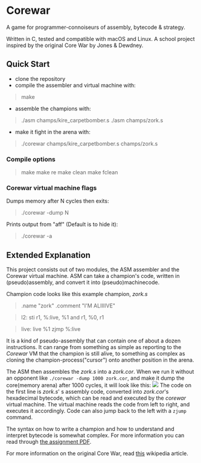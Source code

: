 # Corewar
A game for programmer-connoiseurs of assembly, bytecode & strategy.

Written in C, tested and compatible with macOS and Linux.
A school project inspired by the original Core War by Jones & Dewdney.

## Quick Start
- clone the repository
- compile the assembler and virtual machine with:
>make 
- assemble the champions with:
>./asm champs/kire_carpetbomber.s
>./asm champs/zork.s
- make it fight in the arena with:
>./corewar champs/kire_carpetbomber.s champs/zork.s

### Compile options
>make
make re
make clean
make fclean

### Corewar virtual machine flags
Dumps memory after N cycles then exits:
>./corewar -dump N

Prints output from "aff" (Default is to hide it):
>./corewar -a

## Extended Explanation
This project consists out of two modules, the ASM assembler and the Corewar virtual machine. ASM can take a champion's code, written in (pseudo)assembly, and convert it into (pseudo)machinecode.

Champion code looks like this example champion, *zork.s*
>.name "zork"
.comment "I'M ALIIIIVE"

>l2:		sti r1, %:live, %1
		and r1, %0, r1

>live:	live %1
		zjmp %:live

It is a kind of pseudo-assembly that can contain one of about a dozen instructions. It can range from something as simple as reporting to the *Corewar* VM that the champion is still alive, to something as complex as cloning the champion-process("cursor") onto another position in the arena.

The ASM then assembles the *zork.s* into a *zork.cor*.
When we run it without an opponent like `./corewar -dump 1000 zork.cor`,
and make it dump the core(memory arena) after 1000 cycles,
it will look like this:
![](https://i.imgur.com/UOJW6ot.png)
The code on the first line is *zork.s*' s assembly code,
converted into *zork.cor*'s hexadecimal bytecode,
which can be read and executed by the *corewar* virtual machine.
The virtual machine reads the code from left to right, and executes it accordingly. Code can also jump back to the left with a `zjump` command.

The syntax on how to write a champion and how to understand and interpret bytecode is somewhat complex. For more information you can read through [the assignment PDF](https://docdro.id/9pVK3Wi "the assignment PDF").

For more information on the original Core War,
read [this](https://en.wikipedia.org/wiki/Core_War "this") wikipedia article.